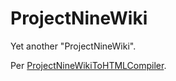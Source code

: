 # ProjectNineWiki

Yet another "ProjectNineWiki".

Per [ProjectNineWikiToHTMLCompiler](https://github.com/Project-Nine-Tooling/ProjectNineWikiToHTMLCompiler).